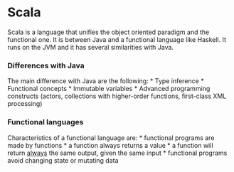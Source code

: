 <h1>Scala</h1>
Scala is a language that unifies the object oriented paradigm and the functional one. It is between Java and a functional language like Haskell. It runs on the JVM and it has several similarities with Java.

<h3>Differences with Java</h3>
The main difference with Java are the following:
* Type inference
* Functional concepts
* Immutable variables
* Advanced programming constructs (actors, collections with higher-order functions, first-class XML processing)

<h3>Functional languages</h3>
Characteristics of a functional language are:
* functional programs are made by functions
* a function always returns a value
* a function will return <u>always</u> the same output, given the same input
* functional programs avoid changing state or mutating data
